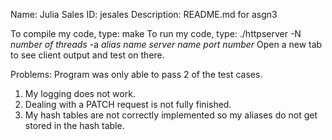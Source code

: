 Name: Julia Sales
ID: jesales
Description: README.md for asgn3

To compile my code, type: make
To run my code, type: ./httpserver -N *number of threads* -a *alias name* *server name* *port number*
Open a new tab to see client output and test on there.

Problems:
Program was only able to pass 2 of the test cases.
1) My logging does not work.
2) Dealing with a PATCH request is not fully finished.
2) My hash tables are not correctly implemented so my aliases do not get stored in the hash table.